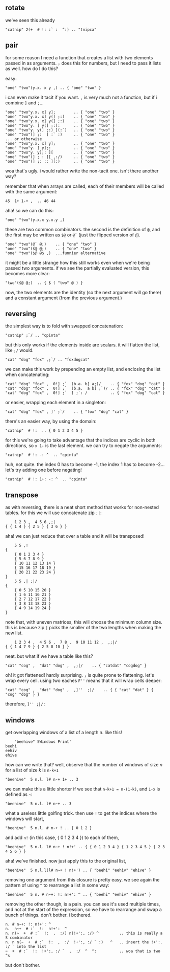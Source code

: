 ## rotate

we've seen this already
```
"catnip" 2(+  # !: :` :  ^:) .. "tnipca"
```

## pair

for some reason I need a function that creates a list with two elements passed in as arguments. `;` does this for numbers, but I need to pass it lists as well. how do I do this?

easy:

```
"one" "two"(y.x. x y ,) .. { "one" "two" }
```
i can even make it tacit if you want. `,` is very much not a function, but if i combine `]` and `;`...
```
"one" "two"y.x. x] y];        .. { "one" "two" }
"one" "two"y.x. x] y(] ;:)    .. { "one" "two" }
"one" "two"y.x. x] y(] ;:)    .. { "one" "two" }
"one" "two"y. ] y(] ;:):      .. { "one" "two" }
"one" "two"y. y(] ;:) ](:`)   .. { "one" "two" }
"one" "two"(] ;:  ] :` :)     .. { "one" "two" }
... or otherwise
"one" "two"y.x. x] y];        .. { "one" "two" }
"one" "two"y. ] y];:          .. { "one" "two" }
"one" "two"y. y];: ][         .. { "one" "two" }
"one" "two"(] ; : ][ ,:/)     .. { "one" "two" }
"one" "two"(] ;: :: ][:)      .. { "one" "two" }
```
woa that's ugly. i would rather write the non-tacit one. isn't there another way?

remember that when arrays are called, each of their members will be called with the same argument:
```
45  1+ 1-+ ,  .. 46 44
```
aha! so we can do this:
```
"one" "two"(y.x.x y.x.y ,)
```
these are two common combinators. the second is the definition of `@`, and the first may be written as `$@` or `` @` `` (just the flipped version of `@`).
```
"one" "two"(@` @;)    .. { "one" "two" }
"one" "two"($@ @;)    .. { "one" "two" }
"one" "two"($@ @$ ,)  ...funnier alternative
```
it might be a little strange how this still works even when we're being passed two arguments. if we see the partially evaluated version, this becomes more clear:
```
"two"($@ @;)  .. { $ ( "two" @ ) }
```
now, the two elements are the identity (so the next argument will go there) and a constant argument (from the previous argument.)

## reversing

the simplest way is to fold with swapped concatenation:
```
"catnip" ;`/ .. "cpinta"
```
but this only works if the elements inside are scalars. it will flatten the list, like `;/` would.
```
"cat" "dog" "fox" ,;`/ .. "foxdogcat"
```
we can make this work by prepending an empty list, and enclosing the list when concatenating:
```
"cat" "dog" "fox" ,  0!] ;`  (b.a. b] a;)/    .. { "fox" "dog" "cat" }
"cat" "dog" "fox" ,  0!] ;`  (b.a.  a b] ;`)/ .. { "fox" "dog" "cat" }
"cat" "dog" "fox" ,  0!] ;`  ] ;`: /          .. { "fox" "dog" "cat" }
```
or easier, wrapping each element in a singleton:
```
"cat" "dog" "fox" , ]' ;`/    .. { "fox" "dog" "cat" }
```

there's an easier way, by using the domain:

```
"catnip"  # !:  .. { 0 1 2 3 4 5 }
```

for this we're going to take advantage that the indices are cyclic in both directions, so `x 1-` is the last element. we can try to negate the arguments:

```
"catnip"  # !: -: ^  .. "cpinta"
```

huh, not quite. the index 0 has to become -1, the index 1 has to become -2... let's try adding one before negating!

```
"catnip"  # !: 1+: -: ^  .. "cpinta"
```

## transpose

as with reversing, there is a neat short method that works for non-nested tables. for this we will use concatenate zip `;|`:

```
    1 2 3 ,  4 5 6 ,;|
{ { 1 4 } { 2 5 } { 3 6 } }
```
aha! we can just reduce that over a table and it will be transposed!
```
    5 5 ,!
{
    { 0 1 2 3 4 }
    { 5 6 7 8 9 }
    { 10 11 12 13 14 }
    { 15 16 17 18 19 }
    { 20 21 22 23 24 }
}
    5 5 ,| ;|/
{
    { 0 5 10 15 20 }
    { 1 6 11 16 21 }
    { 2 7 12 17 22 }
    { 3 8 13 18 23 }
    { 4 9 14 19 24 }
}
```
note that, with uneven matrices, this will choose the minimum column size. this is because zip `|` picks the smaller of the two lengths when making the new list.
```
    1 2 3 4 ,  4 5 6 ,  7 8 ,  9 10 11 12 ,  ,;|/
{ { 1 4 7 9 } { 2 5 8 10 } }
```
neat. but what if we have a table like this?
```
"cat" "cog" ,  "dat" "dog" ,  ,;|/    .. { "catdat" "cogdog" }
```
oh! it got flattened! hardly surprising. `;` is quite prone to flattening. let's wrap every cell. using two eaches `F''` means that it will wrap cells deeper:
```
"cat" "cog" ,  "dat" "dog" ,  ,]''  ;|/    .. { { "cat" "dat" } { "cog" "dog" } }
```
therefore, `]'' ;|/:`
## windows
get overlapping windows of a list of a length n. like this!
```
    "beehive" 5Windows Print'
beehi
eehiv
ehive
```
how can we write that? well, observe that the number of windows of size _n_ for a list of size _k_ is `n-k+1`
```
"beehive"  5 n.l. l# n-+ 1+ .. 3
```
we can make this a little shorter if we see that `n-k+1 = n-(1-k)`, and `1-x` is defined as `~`:
```
"beehive"  5 n.l. l# n~+ .. 3
```
what a useless little golfing trick. then use `!` to get the indices where the windows will start,
```
"beehive"  5 n.l. # n~+ ! .. { 0 1 2 }
```
and add `n!` (in this case, { 0 1 2 3 4 }) to each of them,
```
"beehive"  5 n.l. l# n~+ ! n!+' .. { { 0 1 2 3 4 } { 1 2 3 4 5 } { 2 3 4 5 6 } }
```
aha! we've finished. now just apply this to the original list,
```
"beehive"  5 n.l.l(l# n~+ ! n!+') .. { "beehi" "eehiv" "ehive" }
```

removing one argument from this closure is pretty easy. we see again the pattern of using `^` to rearrange a list in some way:
```
"beehive"  5 n. # n~+: !: n!+': ^ .. { "beehi" "eehiv" "ehive" }
```
removing the other though, is a pain. you can see it's used multiple times, and not at the start of the expression, so we have to rearrange and swap a bunch of things. don't bother. i bothered.
```
n. # n~+: !: n!+': ^
n.  n~+  # :`  !:  n!+':  ^
n. n(~  +  # :`  !:  ,  :/) n(!+':, :/) ^         .. this is really a S combinator
n. n n(~  +  # :`  !:  ,  :/  !+':, :/ ` :)   ^   .. insert the !+':. :/ ` into the list
~  +  # :`  !:  !+':, :/ `  ,  :/  ^  ^:          .. woa that is two ^s
```
but don't bother.
